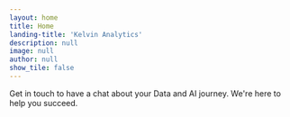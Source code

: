 ```yaml
---
layout: home
title: Home
landing-title: 'Kelvin Analytics'
description: null
image: null
author: null
show_tile: false
---
```


Get in touch to have a chat about your Data and AI journey. We're here to help you succeed.
